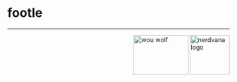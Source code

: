 # footle
<hr>
<img src="https://stormy9.github.io/nerdvana/TeamNerdvana_Logo.png" alt="nerdvana logo" width="90" height="90" align="right">
<img src="https://stormy9.github.io/nerdvana/WOUWolves.pngg" alt="wou wolf" width="125" height="90" align="right">

